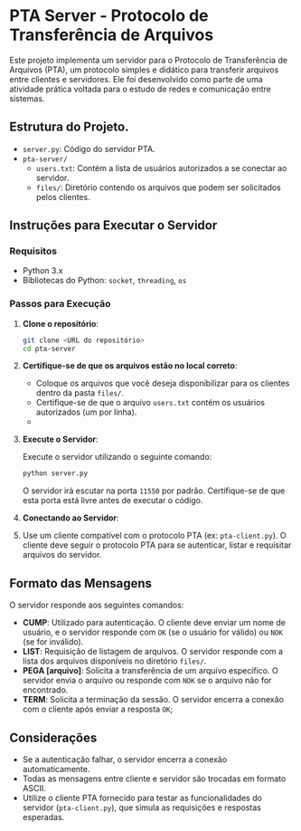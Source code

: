# PTA Server - Protocolo de Transferência de Arquivos

Este projeto implementa um servidor para o Protocolo de Transferência de Arquivos (PTA), um protocolo simples e didático para transferir arquivos entre clientes e servidores. Ele foi desenvolvido como parte de uma atividade prática voltada para o estudo de redes e comunicação entre sistemas.

## Estrutura do Projeto.

- `server.py`: Código do servidor PTA.
- `pta-server/`
  - `users.txt`: Contém a lista de usuários autorizados a se conectar ao servidor.
  - `files/`: Diretório contendo os arquivos que podem ser solicitados pelos clientes.
  

## Instruções para Executar o Servidor

### Requisitos

- Python 3.x
- Bibliotecas do Python: `socket`, `threading`, `os`

### Passos para Execução

1. **Clone o repositório**:
   ```bash
   git clone <URL do repositório>
   cd pta-server
   ```

2. **Certifique-se de que os arquivos estão no local correto**:
   - Coloque os arquivos que você deseja disponibilizar para os clientes dentro da pasta `files/`.
   - Certifique-se de que o arquivo `users.txt` contém os usuários autorizados (um por linha).
   - 
3. **Execute o Servidor**:
   
   Execute o servidor utilizando o seguinte comando:
   ```bash
   python server.py
   ```

   O servidor irá escutar na porta `11550` por padrão. Certifique-se de que esta porta está livre antes de executar o código.

4. **Conectando ao Servidor**:
5. 
   Use um cliente compatível com o protocolo PTA (ex: `pta-client.py`). O cliente deve seguir o protocolo PTA para se autenticar, listar e requisitar arquivos do servidor.

## Formato das Mensagens

O servidor responde aos seguintes comandos:

- **CUMP**: Utilizado para autenticação. O cliente deve enviar um nome de usuário, e o servidor responde com `OK` (se o usuário for válido) ou `NOK` (se for inválido).
- **LIST**: Requisição de listagem de arquivos. O servidor responde com a lista dos arquivos disponíveis no diretório `files/`.
- **PEGA [arquivo]**: Solicita a transferência de um arquivo específico. O servidor envia o arquivo ou responde com `NOK` se o arquivo não for encontrado.
- **TERM**: Solicita a terminação da sessão. O servidor encerra a conexão com o cliente após enviar a resposta `OK`;

## Considerações

- Se a autenticação falhar, o servidor encerra a conexão automaticamente.
- Todas as mensagens entre cliente e servidor são trocadas em formato ASCII.
- Utilize o cliente PTA fornecido para testar as funcionalidades do servidor (`pta-client.py`), que simula as requisições e respostas esperadas.


